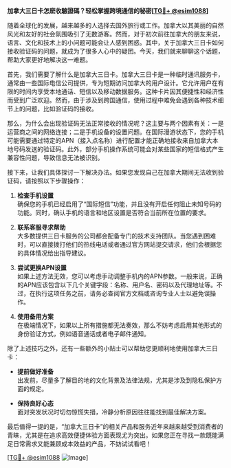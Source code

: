 **加拿大三日卡怎麽收驗證碼？轻松掌握跨境通信的秘密[[TG💪+ @esim1088](https://t.me/s/esim1088)]**

随着全球化的发展，越来越多的人选择去国外旅行或工作。加拿大以其美丽的自然风光和友好的社会氛围吸引了无数游客。然而，对于初次前往加拿大的朋友来说，语言、文化和技术上的小问题可能会让人感到困惑。其中，关于加拿大三日卡如何接收验证码的问题，就成为了很多人心中的疑团。今天，我们就来聊聊这个话题，帮助大家更好地解决这一难题。

首先，我们需要了解什么是加拿大三日卡。加拿大三日卡是一种临时通讯服务卡，通常由一些国际电信公司提供，专为短期访问加拿大的用户设计。它允许用户在有限的时间内享受本地通话、短信以及移动数据服务。这种卡片因其便捷性和经济性而受到广泛欢迎。然而，由于涉及到跨国通信，使用过程中难免会遇到各种技术细节上的问题，比如验证码的接收。

那么，为什么会出现验证码无法正常接收的情况呢？这主要与两个因素有关：一是运营商之间的网络连接；二是手机设备的设置问题。在国际漫游状态下，您的手机可能需要通过特定的APN（接入点名称）进行配置才能正确地接收来自加拿大本地号码发送的验证码。此外，部分手机操作系统可能会对某些国家的短信格式产生兼容性问题，导致信息无法被识别。

接下来，让我们具体探讨一下解决办法。如果您发现自己在加拿大期间无法收到验证码，请按照以下步骤操作：

1. **检查手机设置**  
   确保您的手机已经启用了“国际短信”功能，并且没有开启任何阻止未知号码的功能。同时，确认手机的语言和地区设置是否符合当前所在位置的要求。

2. **联系客服寻求帮助**  
   大多数提供三日卡服务的公司都会配备专门的技术支持团队。当您遇到困难时，可以直接拨打他们的热线电话或者通过官方网站提交请求，他们会根据您的具体情况给出指导建议。

3. **尝试更换APN设置**  
   如果上述方法无效，您可以考虑手动调整手机内的APN参数。一般来说，正确的APN应该包含以下几个关键字段：名称、用户名、密码以及代理地址等。不过，在执行这项任务之前，请务必查阅官方文档或咨询专业人士以避免误操作。

4. **使用备用方案**  
   在极端情况下，如果以上所有措施都无法奏效，那么不妨考虑启用其他形式的身份验证方式，例如语音通话或者电子邮件通知。

除了上述技巧之外，还有一些额外的小贴士可以帮助您更顺利地使用加拿大三日卡：

- **提前做好准备**  
  出发前，尽量多了解目的地的文化背景及法律法规，尤其是涉及到隐私保护方面的规定。
  
- **保持良好心态**  
  面对突发状况时切勿惊慌失措，冷静分析原因往往能找到最佳解决方案。

最后值得一提的是，“加拿大三日卡”的相关产品和服务近年来越来越受到消费者的青睐，尤其是在追求高效便捷体验方面表现尤为突出。如果您正在寻找一款既能满足日常需求又能兼顾成本效益的产品，不妨试试看吧！

[[TG💪+ @esim1088](https://t.me/s/esim1088) ![Image](https://i.postimg.cc/4NQfJmqS/Snipaste-2025-05-13-00-14-12.png)]
